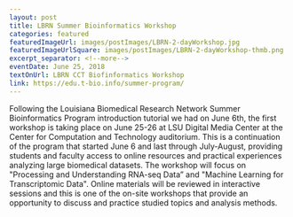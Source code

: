 ```yaml
--- 
layout: post
title: LBRN Summer Bioinformatics Workshop
categories: featured
featuredImageUrl: images/postImages/LBRN-2-dayWorkshop.jpg
featuredImageUrlSquare: images/postImages/LBRN-2-dayWorkshop-thmb.png
excerpt_separator: <!--more-->
eventDate: June 25, 2018
textOnUrl: LBRN CCT Biofinformatics Workshop
link: https://edu.t-bio.info/summer-program/
--- 
```

<p>Following the Louisiana Biomedical Research Network Summer Bioinformatics Program introduction tutorial we had on June 6th, the first workshop is taking place on June 25-26 at LSU Digital Media Center at the Center for Computation and Technology auditorium. This is a continuation of the program that started June 6 and last through July-August, providing students and faculty access to online resources and p<!--more-->ractical experiences analyzing large biomedical datasets. The workshop will focus on "Processing and Understanding RNA-seq Data” and "Machine Learning for Transcriptomic Data". Online materials will be reviewed in interactive sessions and this is one of the on-site workshops that provide an opportunity to discuss and practice studied topics and analysis methods.</p>